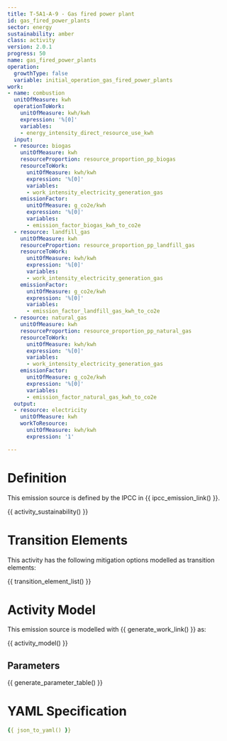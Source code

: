 ```yaml
---
title: T-5A1-A-9 - Gas fired power plant
id: gas_fired_power_plants
sector: energy
sustainability: amber
class: activity
version: 2.0.1
progress: 50
name: gas_fired_power_plants
operation:
  growthType: false
  variable: initial_operation_gas_fired_power_plants
work:
- name: combustion
  unitOfMeasure: kwh
  operationToWork:
    unitOfMeasure: kwh/kwh
    expression: '%[0]'
    variables:
    - energy_intensity_direct_resource_use_kwh
  input:
  - resource: biogas
    unitOfMeasure: kwh
    resourceProportion: resource_proportion_pp_biogas
    resourceToWork:
      unitOfMeasure: kwh/kwh
      expression: '%[0]'
      variables:
      - work_intensity_electricity_generation_gas
    emissionFactor:
      unitOfMeasure: g_co2e/kwh
      expression: '%[0]'
      variables:
      - emission_factor_biogas_kwh_to_co2e
  - resource: landfill_gas
    unitOfMeasure: kwh
    resourceProportion: resource_proportion_pp_landfill_gas
    resourceToWork:
      unitOfMeasure: kwh/kwh
      expression: '%[0]'
      variables:
      - work_intensity_electricity_generation_gas
    emissionFactor:
      unitOfMeasure: g_co2e/kwh
      expression: '%[0]'
      variables:
      - emission_factor_landfill_gas_kwh_to_co2e
  - resource: natural_gas
    unitOfMeasure: kwh
    resourceProportion: resource_proportion_pp_natural_gas
    resourceToWork:
      unitOfMeasure: kwh/kwh
      expression: '%[0]'
      variables:
      - work_intensity_electricity_generation_gas
    emissionFactor:
      unitOfMeasure: g_co2e/kwh
      expression: '%[0]'
      variables:
      - emission_factor_natural_gas_kwh_to_co2e
  output:
  - resource: electricity
    unitOfMeasure: kwh
    workToResource:
      unitOfMeasure: kwh/kwh
      expression: '1'

---
```


# Definition
This emission source is defined by the IPCC in {{ ipcc_emission_link() }}.


{{ activity_sustainability() }}

# Transition Elements

This activity has the following mitigation options modelled as transition elements:

{{ transition_element_list() }}

# Activity Model
This emission source is modelled with {{ generate_work_link() }} as:

{{ activity_model() }}

## Parameters

{{ generate_parameter_table() }}

# YAML Specification

```yaml
{{ json_to_yaml() }}
```
